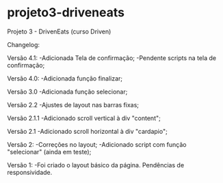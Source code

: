 # projeto3-driveneats
Projeto 3 - DrivenEats (curso Driven)

Changelog:

Versão 4.1:
-Adicionada Tela de confirmação;
-Pendente scripts na tela de confirmação;

Versão 4.0:
-Adicionada função finalizar;

Versão 3.0
-Adicionada função selecionar;

Versão 2.2
-Ajustes de layout nas barras fixas;

Versão 2.1.1
-Adicionado scroll vertical à div "content";

Versão 2.1
-Adicionado scroll horizontal à div "cardapio";

Versão 2:
-Correções no layout;
-Adicionado script com função "selecionar" (ainda em teste);

Versão 1:
-Foi criado o layout básico da página. Pendências de responsividade.
